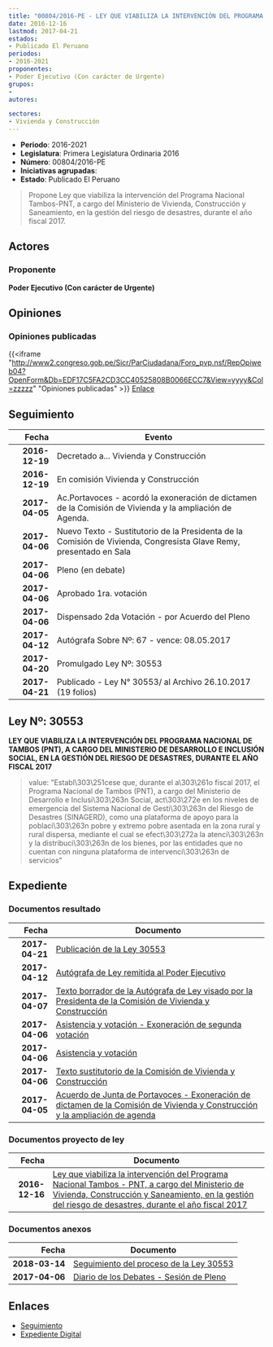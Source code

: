 ```yaml
---
title: "00804/2016-PE - LEY QUE VIABILIZA LA INTERVENCIÓN DEL PROGRAMA NACIONAL TAMBOS-PNT, A CARGO DEL MINISTERIO DE VIVIENDA, CONSTRUCCIÓN Y SANEAMIENTO, EN LA GESTIÓN DEL RIESGO DE DESASTRES, DURANTE EL AÑO FISCAL 2017"
date: 2016-12-16
lastmod: 2017-04-21
estados:
- Publicado El Peruano
periodos:
- 2016-2021
proponentes:
- Poder Ejecutivo (Con carácter de Urgente)
grupos:
- 
autores:

sectores:
- Vivienda y Construcción
---
```

- **Periodo**: 2016-2021
- **Legislatura**: Primera Legislatura Ordinaria 2016
- **Número**: 00804/2016-PE
- **Iniciativas agrupadas**: 
- **Estado**: Publicado El Peruano

> Propone Ley que viabiliza la intervención del Programa Nacional Tambos-PNT, a cargo del Ministerio de Vivienda, Construcción y Saneamiento, en la gestión del riesgo de desastres, durante el año fiscal 2017.


## Actores

### Proponente

**Poder Ejecutivo (Con carácter de Urgente)**

## Opiniones

### Opiniones publicadas

{{<iframe "http://www2.congreso.gob.pe/Sicr/ParCiudadana/Foro_pvp.nsf/RepOpiweb04?OpenForm&Db=EDF17C5FA2CD3CC40525808B0066ECC7&View=yyyy&Col=zzzzz" "Opiniones publicadas" >}}
[Enlace](http://www2.congreso.gob.pe/Sicr/ParCiudadana/Foro_pvp.nsf/RepOpiweb04?OpenForm&Db=EDF17C5FA2CD3CC40525808B0066ECC7&View=yyyy&Col=zzzzz)


## Seguimiento

| Fecha | Evento |
|------:|--------|
| **2016-12-19** | Decretado a... Vivienda y Construcción |
| **2016-12-19** | En comisión Vivienda y Construcción |
| **2017-04-05** | Ac.Portavoces - acordó la exoneración de dictamen de la Comisión de Vivienda y la ampliación de Agenda. |
| **2017-04-06** | Nuevo Texto - Sustitutorio de la Presidenta de la Comisión de Vivienda, Congresista Glave Remy, presentado en Sala |
| **2017-04-06** | Pleno (en debate) |
| **2017-04-06** | Aprobado 1ra. votación |
| **2017-04-06** | Dispensado 2da Votación - por Acuerdo del Pleno |
| **2017-04-12** | Autógrafa Sobre Nº: 67 - vence: 08.05.2017 |
| **2017-04-20** | Promulgado Ley Nº: 30553 |
| **2017-04-21** | Publicado - Ley N° 30553/ al Archivo 26.10.2017 (19 folios) |

## Ley Nº: 30553

**LEY QUE VIABILIZA LA INTERVENCIÓN DEL PROGRAMA NACIONAL DE TAMBOS (PNT), A CARGO DEL MINISTERIO DE DESARROLLO E INCLUSIÓN SOCIAL, EN LA GESTIÓN DEL RIESGO DE DESASTRES, DURANTE EL AÑO FISCAL 2017**

> value: "Establ\303\251cese que, durante el a\303\261o fiscal 2017, el Programa Nacional de Tambos (PNT), a cargo del Ministerio de Desarrollo e Inclusi\303\263n Social, act\303\272e en los niveles de emergencia del Sistema Nacional de Gesti\303\263n del Riesgo de Desastres (SINAGERD), como una plataforma de apoyo para la poblaci\303\263n pobre y extremo pobre asentada en la zona rural y rural dispersa, mediante el cual se efect\303\272a la atenci\303\263n y la distribuci\303\263n de los bienes, por las entidades que no cuentan con ninguna plataforma de intervenci\303\263n de servicios"


## Expediente

### Documentos resultado

| Fecha | Documento |
|------:|-----------|
| **2017-04-21** | [Publicación de la Ley 30553](http://www.leyes.congreso.gob.pe/Documentos/2016_2021/ADLP/Normas_Legales/30553-LEY.pdf) |
| **2017-04-12** | [Autógrafa de Ley remitida al Poder Ejecutivo](http://www.leyes.congreso.gob.pe/Documentos/2016_2021/Autografas/Ley_y_de_Resolucion_Legislativa/AU0080420170412.PDF) |
| **2017-04-07** | [Texto borrador de la Autógrafa de Ley visado por la Presidenta de la Comisión de Vivienda y Construcción](http://www.leyes.congreso.gob.pe/Documentos/2016_2021/Texto_Borrador_de_Autografa/BAU0080420170407.PDF) |
| **2017-04-06** | [Asistencia y votación - Exoneración de segunda votación](http://www.leyes.congreso.gob.pe/Documentos/2016_2021/Asistencia_y_Votacion/Proyectos_de_Ley/Exoneracion_de_Segunda_Votacion/ESV0080420170406.PDF) |
| **2017-04-06** | [Asistencia y votación](http://www.leyes.congreso.gob.pe/Documentos/2016_2021/Asistencia_y_Votacion/Proyectos_de_Ley/AV0080420170406.PDF) |
| **2017-04-06** | [Texto sustitutorio de la Comisión de Vivienda y Construcción](http://www.leyes.congreso.gob.pe/Documentos/2016_2021/Texto_Sustitutorio/Proyectos_de_Ley/TS0080420170406.pdf) |
| **2017-04-05** | [Acuerdo de Junta de Portavoces - Exoneración de dictamen de la Comisión de Vivienda y Construcción y la ampliación de agenda](http://www.leyes.congreso.gob.pe/Documentos/2016_2021/Acuerdos/Junta_Portavoces/AJP0080420170405.PDF) |

### Documentos proyecto de ley

| Fecha | Documento |
|------:|-----------|
| **2016-12-16** | [Ley que viabiliza la intervención del Programa Nacional Tambos - PNT, a cargo del Ministerio de Vivienda, Construcción y Saneamiento, en la gestión del riesgo de desastres, durante el año fiscal 2017](http://www.leyes.congreso.gob.pe/Documentos/2016_2021/Proyectos_de_Ley_y_de_Resoluciones_Legislativas/PL0080420161216..pdf) |

### Documentos anexos

| Fecha | Documento |
|------:|-----------|
| **2018-03-14** | [Seguimiento del proceso de la Ley 30553](http://www.leyes.congreso.gob.pe/Documentos/2016_2021/Seguimiento_de_Proyectos_de_Ley/00804PL_20180314.pdf) |
| **2017-04-06** | [Diario de los Debates - Sesión de Pleno](http://www2.congreso.gob.pe/Sicr/DiarioDebates/Publicad.nsf/SesionesPleno/05256D6E0073DFE9052580FB000716AD/$FILE/SLO-2016-4.pdf) |

## Enlaces

- [Seguimiento](http://www2.congreso.gob.pe/Sicr/TraDocEstProc/CLProLey2016.nsf/f7fff46988ca05b1052578e100829cc7/85d51e169adf163e0525808b006e70ac?OpenDocument)
- [Expediente Digital](http://www2.congreso.gob.pe/Sicr/TraDocEstProc/Expvirt_2011.nsf/visbusqptramdoc1621/00804?opendocument)


